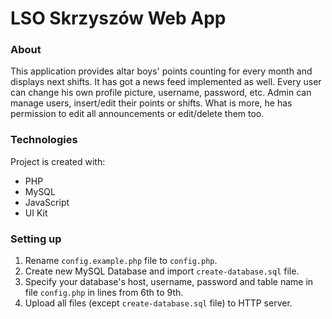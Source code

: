 # LSO Skrzyszów Web App

### About
This application provides altar boys' points counting for every month and displays next shifts. It has got a news feed implemented as well. Every user can change his own profile picture, username, password, etc. Admin can manage users, insert/edit their points or shifts. What is more, he has permission to edit all announcements or edit/delete them too.

### Technologies
Project is created with:
* PHP
* MySQL
* JavaScript
* UI Kit

### Setting up
1. Rename `config.example.php` file to `config.php`.
2. Create new MySQL Database and import `create-database.sql` file.
3. Specify your database's host, username, password and table name in file `config.php` in lines from 6th to 9th.
4. Upload all files (except `create-database.sql` file) to HTTP server.
